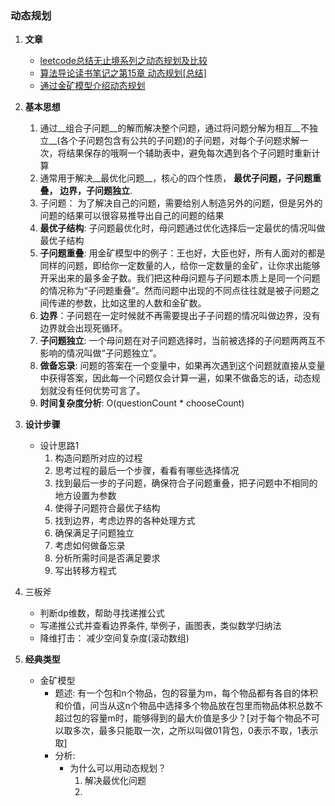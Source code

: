 
### 动态规划
1. **文章**
	* [leetcode总结无止境系列之动态规划及比较](http://cuijing.org/2013/07/summary-of-dynamic-programming-in-leetcode/)
	* [算法导论读书笔记之第15章 动态规划[总结]](http://www.cnblogs.com/Anker/archive/2013/03/15/2961725.html)
	* [通过金矿模型介绍动态规划](http://blog.csdn.net/woshioosm/article/details/7438834)
2. **基本思想**
	1. 通过__组合子问题__的解而解决整个问题，通过将问题分解为相互__不独立__(各个子问题包含有公共的子问题)的子问题，对每个子问题求解一次，将结果保存的哦啊一个辅助表中，避免每次遇到各个子问题时重新计算
	2. 通常用于解决__最优化问题__，核心的四个性质， **最优子问题，子问题重叠， 边界，子问题独立**.
	3. 子问题： 为了解决自己的问题，需要给别人制造另外的问题，但是另外的问题的结果可以很容易推导出自己的问题的结果
	4. **最优子结构**: 子问题最优化时，母问题通过优化选择后一定最优的情况叫做最优子结构
	5. **子问题重叠**: 用金矿模型中的例子：王也好，大臣也好，所有人面对的都是同样的问题，即给你一定数量的人，给你一定数量的金矿，让你求出能够开采出来的最多金子数。我们把这种母问题与子问题本质上是同一个问题的情况称为“子问题重叠”。然而问题中出现的不同点往往就是被子问题之间传递的参数，比如这里的人数和金矿数。
	6. **边界**：子问题在一定时候就不再需要提出子子问题的情况叫做边界，没有边界就会出现死循环。
	7. **子问题独立**: 一个母问题在对子问题选择时，当前被选择的子问题两两互不影响的情况叫做“子问题独立”。
	8. **做备忘录**: 问题的答案在一个变量中，如果再次遇到这个问题就直接从变量中获得答案，因此每一个问题仅会计算一遍，如果不做备忘的话，动态规划就没有任何优势可言了。             
	9. **时间复杂度分析**: O(questionCount * chooseCount)
	
3. **设计步骤**
	* 设计思路1
		1. 构造问题所对应的过程
		2. 思考过程的最后一个步骤，看看有哪些选择情况
		3. 找到最后一步的子问题，确保符合子问题重叠，把子问题中不相同的地方设置为参数
		4. 使得子问题符合最优子结构
		5. 找到边界，考虑边界的各种处理方式
		6. 确保满足子问题独立
		7. 考虑如何做备忘录
		8. 分析所需时间是否满足要求
		9. 写出转移方程式

4. 三板斧
	* 判断dp维数，帮助寻找递推公式
	* 写递推公式并查看边界条件, 举例子，画图表，类似数学归纳法
	* 降维打击： 减少空间复杂度(滚动数组)
	
5. **经典类型**
	* 金矿模型
		* 题述: 有一个包和n个物品，包的容量为m，每个物品都有各自的体积和价值，问当从这n个物品中选择多个物品放在包里而物品体积总数不超过包的容量m时，能够得到的最大价值是多少？[对于每个物品不可以取多次，最多只能取一次，之所以叫做01背包，0表示不取，1表示取]
		* 分析:
			* 为什么可以用动态规划？
				1. 解决最优化问题
				2. 
			

